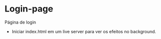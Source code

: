 # Login-page
 Página de login

* Iniciar index.html em um live server para ver os efeitos no background.
